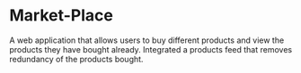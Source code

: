 # Market-Place
A web application that allows users to buy different products and view the products they have bought already. 
Integrated a products feed that removes redundancy of the products bought.
